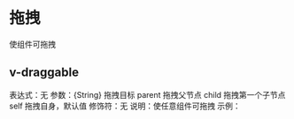 # 拖拽

使组件可拖拽

## v-draggable

表达式：无
参数：{String} 拖拽目标
parent 拖拽父节点
child 拖拽第一个子节点
self 拖拽自身，默认值
修饰符：无
说明：使任意组件可拖拽
示例：
<template>

  <div>
    <el-button v-draggable type="primary">拖拽我</el-button>
    <div class="box">
      <el-button v-draggable:parent type="primary">拖拽我的父容器</el-button>
    </div>
  </div>
</template>

<style lang="scss" scoped>
.box {
  width: 400px;
  height: 400px;
  margin-top: 10px;
  display: flex;
  justify-content: center;
  align-items: center;
  background-color: #000;
}
.el-button {
  transition: none;
}
</style>
